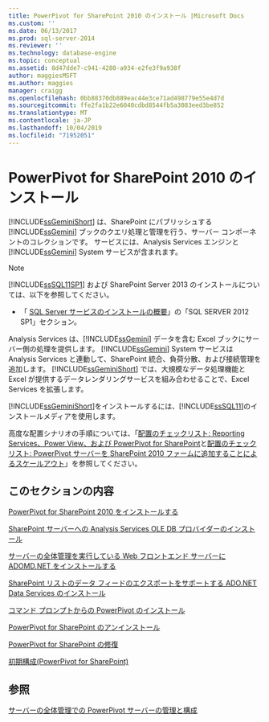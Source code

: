 ```yaml
---
title: PowerPivot for SharePoint 2010 のインストール |Microsoft Docs
ms.custom: ''
ms.date: 06/13/2017
ms.prod: sql-server-2014
ms.reviewer: ''
ms.technology: database-engine
ms.topic: conceptual
ms.assetid: 8d47dde7-c941-4280-a934-e2fe3f9a938f
author: maggiesMSFT
ms.author: maggies
manager: craigg
ms.openlocfilehash: 0bb88370db889eac44e3ce71ad498779e55e4d7d
ms.sourcegitcommit: ffe2fa1b22e6040cdbd8544fb5a3083eed3be852
ms.translationtype: MT
ms.contentlocale: ja-JP
ms.lasthandoff: 10/04/2019
ms.locfileid: "71952051"
---
```

# <a name="powerpivot-for-sharepoint-2010-installation"></a>PowerPivot for SharePoint 2010 のインストール
  [!INCLUDE[ssGeminiShort](../../includes/ssgeminishort-md.md)] は、SharePoint にパブリッシュする [!INCLUDE[ssGemini](../../includes/ssgemini-md.md)] ブックのクエリ処理と管理を行う、サーバー コンポーネントのコレクションです。 サービスには、Analysis Services エンジンと [!INCLUDE[ssGemini](../../includes/ssgemini-md.md)] System サービスが含まれます。  
  
> [!NOTE]  
>  [!INCLUDE[ssSQL11SP1](../../includes/sssql11sp1-md.md)] および SharePoint Server 2013 のインストールについては、以下を参照してください。  
>   
>  -   「 [SQL Server サービスのインストールの概要](../../../2014/sql-server/install/overview-of-sql-server-servicing-installation.md)」の「SQL SERVER 2012 SP1」セクション。  
  
 Analysis Services は、[!INCLUDE[ssGemini](../../includes/ssgemini-md.md)] データを含む Excel ブックにサーバー側の処理を提供します。 [!INCLUDE[ssGemini](../../includes/ssgemini-md.md)] System サービスは Analysis Services と連動して、SharePoint 統合、負荷分散、および接続管理を追加します。 [!INCLUDE[ssGeminiShort](../../includes/ssgeminishort-md.md)] では、大規模なデータ処理機能と Excel が提供するデータレンダリングサービスを組み合わせることで、Excel Services を拡張します。  
  
 [!INCLUDE[ssGeminiShort](../../includes/ssgeminishort-md.md)]をインストールするには、[!INCLUDE[ssSQL11](../../includes/sssql11-md.md)]のインストールメディアを使用します。  
  
 高度な配置シナリオの手順については、「[配置のチェックリスト: Reporting Services、Power View、および PowerPivot for SharePoint](deployment-checklist-reporting-services-power-view-power-pivot-for-sharepoint.md)と[配置のチェックリスト: PowerPivot サーバーを SharePoint 2010 ファームに追加することによるスケールアウト](../../../2014/sql-server/install/deployment-checklist-scale-out-adding-powerpivot-servers-sharepoint-2010-farm.md)」を参照してください。  
  
## <a name="in-this-section"></a>このセクションの内容  
 [PowerPivot for SharePoint 2010 をインストールする](../../../2014/sql-server/install/install-powerpivot-for-sharepoint-2010.md)  
  
 [SharePoint サーバーへの Analysis Services OLE DB プロバイダーのインストール](../../../2014/sql-server/install/install-the-analysis-services-ole-db-provider-on-sharepoint-servers.md)  
  
 [サーバーの全体管理を実行している Web フロントエンド サーバーに ADOMD.NET をインストールする](../../../2014/sql-server/install/install-adomd-net-on-web-front-end-servers-running-central-administration.md)  
  
 [SharePoint リストのデータ フィードのエクスポートをサポートする ADO.NET Data Services のインストール](../../../2014/sql-server/install/install-ado-net-data-services-to-support-data-feed-exports-of-sharepoint-lists.md)  
  
 [コマンド プロンプトからの PowerPivot のインストール](../../../2014/sql-server/install/install-powerpivot-from-the-command-prompt.md)  
  
 [PowerPivot for SharePoint のアンインストール](../../../2014/sql-server/install/uninstall-power-pivot-for-sharepoint.md)  
  
 [PowerPivot for SharePoint の修復](../../../2014/sql-server/install/repair-powerpivot-for-sharepoint.md)  
  
 [初期構成&#40;PowerPivot for SharePoint&#41;](../../../2014/sql-server/install/initial-configuration-powerpivot-for-sharepoint.md)  
  
## <a name="see-also"></a>参照  
 [サーバーの全体管理での PowerPivot サーバーの管理と構成](https://docs.microsoft.com/analysis-services/power-pivot-sharepoint/power-pivot-server-administration-and-configuration-in-central-administration)  
  
  
